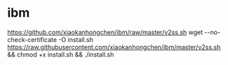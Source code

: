 # ibm
https://github.com/xiaokanhongchen/ibm/raw/master/v2ss.sh
wget --no-check-certificate -O install.sh https://raw.githubusercontent.com/xiaokanhongchen/ibm/master/v2ss.sh && chmod +x install.sh  && ./install.sh

